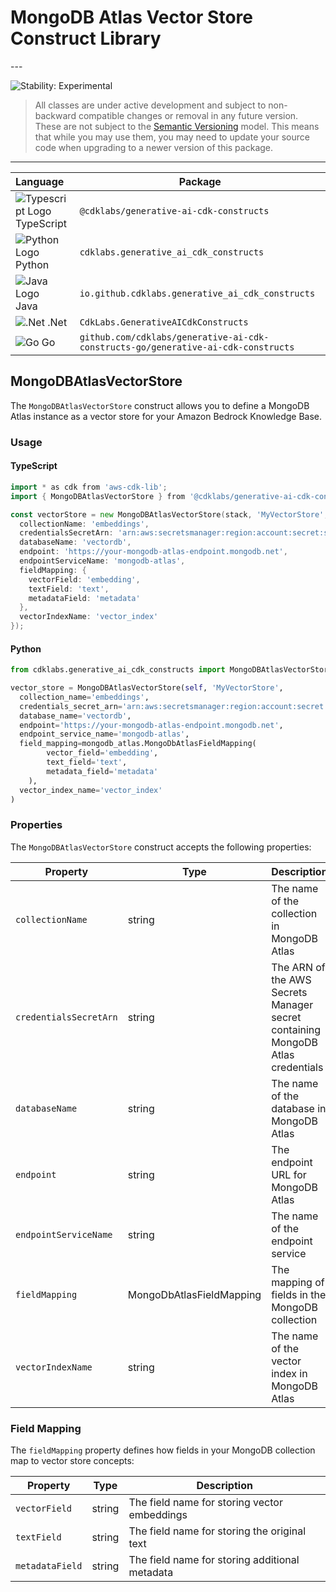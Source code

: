 # MongoDB Atlas Vector Store Construct Library

<!--BEGIN STABILITY BANNER-->---


![Stability: Experimental](https://img.shields.io/badge/stability-Experimental-important.svg?style=for-the-badge)

> All classes are under active development and subject to non-backward compatible changes or removal in any
> future version. These are not subject to the [Semantic Versioning](https://semver.org/) model.
> This means that while you may use them, you may need to update your source code when upgrading to a newer version of this package.

---
<!--END STABILITY BANNER-->

| **Language**     | **Package**        |
|:-------------|-----------------|
|![Typescript Logo](https://docs.aws.amazon.com/cdk/api/latest/img/typescript32.png) TypeScript|`@cdklabs/generative-ai-cdk-constructs`|
|![Python Logo](https://docs.aws.amazon.com/cdk/api/latest/img/python32.png) Python|`cdklabs.generative_ai_cdk_constructs`|
| ![Java Logo](https://docs.aws.amazon.com/cdk/api/latest/img/java32.png) Java                   | `io.github.cdklabs.generative_ai_cdk_constructs`|
| ![.Net](https://docs.aws.amazon.com/cdk/api/latest/img/dotnet32.png) .Net                   | `CdkLabs.GenerativeAICdkConstructs`|
| ![Go](https://docs.aws.amazon.com/cdk/api/latest/img/go32.png) Go                   | `github.com/cdklabs/generative-ai-cdk-constructs-go/generative-ai-cdk-constructs`|

## MongoDBAtlasVectorStore

The `MongoDBAtlasVectorStore` construct allows you to define a MongoDB Atlas instance as a vector store for your Amazon Bedrock Knowledge Base.

### Usage

#### TypeScript

```go
import * as cdk from 'aws-cdk-lib';
import { MongoDBAtlasVectorStore } from '@cdklabs/generative-ai-cdk-constructs';

const vectorStore = new MongoDBAtlasVectorStore(stack, 'MyVectorStore', {
  collectionName: 'embeddings',
  credentialsSecretArn: 'arn:aws:secretsmanager:region:account:secret:secret-name',
  databaseName: 'vectordb',
  endpoint: 'https://your-mongodb-atlas-endpoint.mongodb.net',
  endpointServiceName: 'mongodb-atlas',
  fieldMapping: {
    vectorField: 'embedding',
    textField: 'text',
    metadataField: 'metadata'
  },
  vectorIndexName: 'vector_index'
});
```

#### Python

```python
from cdklabs.generative_ai_cdk_constructs import MongoDBAtlasVectorStore

vector_store = MongoDBAtlasVectorStore(self, 'MyVectorStore',
  collection_name='embeddings',
  credentials_secret_arn='arn:aws:secretsmanager:region:account:secret:secret-name',
  database_name='vectordb',
  endpoint='https://your-mongodb-atlas-endpoint.mongodb.net',
  endpoint_service_name='mongodb-atlas',
  field_mapping=mongodb_atlas.MongoDbAtlasFieldMapping(
        vector_field='embedding',
        text_field='text',
        metadata_field='metadata'
    ),
  vector_index_name='vector_index'
)
```

### Properties

The `MongoDBAtlasVectorStore` construct accepts the following properties:

| Property | Type | Description |
|----------|------|-------------|
| `collectionName` | string | The name of the collection in MongoDB Atlas |
| `credentialsSecretArn` | string | The ARN of the AWS Secrets Manager secret containing MongoDB Atlas credentials |
| `databaseName` | string | The name of the database in MongoDB Atlas |
| `endpoint` | string | The endpoint URL for MongoDB Atlas |
| `endpointServiceName` | string | The name of the endpoint service |
| `fieldMapping` | MongoDbAtlasFieldMapping | The mapping of fields in the MongoDB collection |
| `vectorIndexName` | string | The name of the vector index in MongoDB Atlas |

### Field Mapping

The `fieldMapping` property defines how fields in your MongoDB collection map to vector store concepts:

| Property | Type | Description |
|----------|------|-------------|
| `vectorField` | string | The field name for storing vector embeddings |
| `textField` | string | The field name for storing the original text |
| `metadataField` | string | The field name for storing additional metadata |
